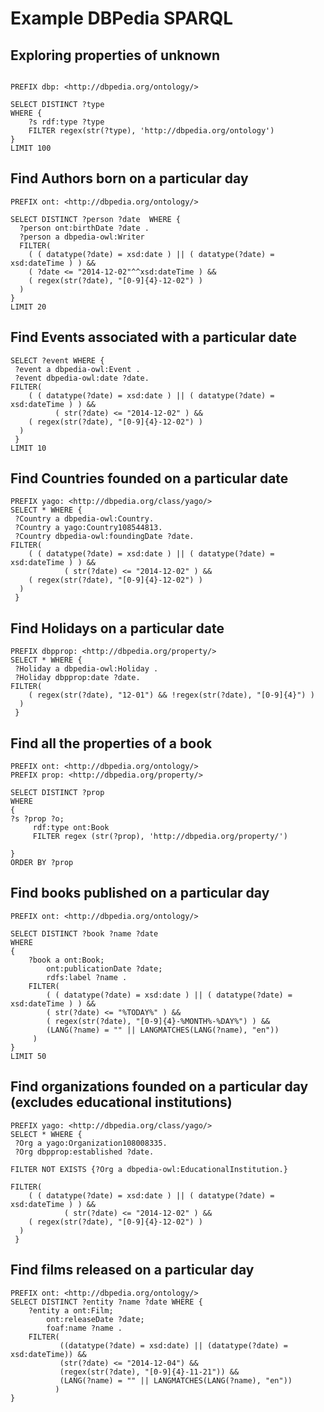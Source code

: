 # Example DBPedia SPARQL 

## Exploring properties of unknown

```

PREFIX dbp: <http://dbpedia.org/ontology/>

SELECT DISTINCT ?type 
WHERE {
    ?s rdf:type ?type
    FILTER regex(str(?type), 'http://dbpedia.org/ontology')
}
LIMIT 100
```

## Find Authors born on a particular day

```
PREFIX ont: <http://dbpedia.org/ontology/> 

SELECT DISTINCT ?person ?date  WHERE { 
  ?person ont:birthDate ?date .
  ?person a dbpedia-owl:Writer 
  FILTER( 
    ( ( datatype(?date) = xsd:date ) || ( datatype(?date) = xsd:dateTime ) ) && 
    ( ?date <= "2014-12-02"^^xsd:dateTime ) && 
    ( regex(str(?date), "[0-9]{4}-12-02") ) 
  ) 
}
LIMIT 20
```

## Find Events associated with a particular date

```
SELECT ?event WHERE {
 ?event a dbpedia-owl:Event .
 ?event dbpedia-owl:date ?date.
FILTER( 
    ( ( datatype(?date) = xsd:date ) || ( datatype(?date) = xsd:dateTime ) ) && 
          ( str(?date) <= "2014-12-02" ) && 
    ( regex(str(?date), "[0-9]{4}-12-02") ) 
  )
 }
LIMIT 10
```


## Find Countries founded on a particular date

```
PREFIX yago: <http://dbpedia.org/class/yago/>
SELECT * WHERE {
 ?Country a dbpedia-owl:Country.
 ?Country a yago:Country108544813.
 ?Country dbpedia-owl:foundingDate ?date.
FILTER( 
    ( ( datatype(?date) = xsd:date ) || ( datatype(?date) = xsd:dateTime ) ) && 
            ( str(?date) <= "2014-12-02" ) && 
    ( regex(str(?date), "[0-9]{4}-12-02") ) 
  )
 }
```


## Find Holidays on a particular date

```
PREFIX dbpprop: <http://dbpedia.org/property/>
SELECT * WHERE {
 ?Holiday a dbpedia-owl:Holiday .
 ?Holiday dbpprop:date ?date.
FILTER( 
    ( regex(str(?date), "12-01") && !regex(str(?date), "[0-9]{4}") ) 
  )
 }
```

## Find all the properties of a book

```
PREFIX ont: <http://dbpedia.org/ontology/>
PREFIX prop: <http://dbpedia.org/property/>

SELECT DISTINCT ?prop
WHERE 
{
?s ?prop ?o;
     rdf:type ont:Book
     FILTER regex (str(?prop), 'http://dbpedia.org/property/')

} 
ORDER BY ?prop
```
## Find books published on a particular day

```
PREFIX ont: <http://dbpedia.org/ontology/> 

SELECT DISTINCT ?book ?name ?date
WHERE
{ 
    ?book a ont:Book;
        ont:publicationDate ?date;
        rdfs:label ?name .
    FILTER( 
        ( ( datatype(?date) = xsd:date ) || ( datatype(?date) = xsd:dateTime ) ) &&
        ( str(?date) <= "%TODAY%" ) && 
        ( regex(str(?date), "[0-9]{4}-%MONTH%-%DAY%") ) && 
        (LANG(?name) = "" || LANGMATCHES(LANG(?name), "en"))
     )
}
LIMIT 50
```

## Find organizations founded on a particular day (excludes educational institutions)

```
PREFIX yago: <http://dbpedia.org/class/yago/>
SELECT * WHERE {
 ?Org a yago:Organization108008335.
 ?Org dbpprop:established ?date.

FILTER NOT EXISTS {?Org a dbpedia-owl:EducationalInstitution.}

FILTER( 
    ( ( datatype(?date) = xsd:date ) || ( datatype(?date) = xsd:dateTime ) ) && 
            ( str(?date) <= "2014-12-02" ) && 
    ( regex(str(?date), "[0-9]{4}-12-02") ) 
  )
 }
```

## Find films released on a particular day

```
PREFIX ont: <http://dbpedia.org/ontology/>
SELECT DISTINCT ?entity ?name ?date WHERE {
    ?entity a ont:Film;
        ont:releaseDate ?date;
        foaf:name ?name .
    FILTER( 
           ((datatype(?date) = xsd:date) || (datatype(?date) = xsd:dateTime)) &&
           (str(?date) <= "2014-12-04") && 
           (regex(str(?date), "[0-9]{4}-11-21")) && 
           (LANG(?name) = "" || LANGMATCHES(LANG(?name), "en"))
          )
}
```